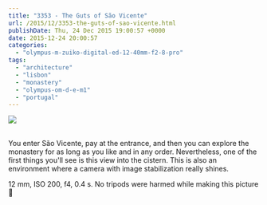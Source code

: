 ```yaml
---
title: "3353 - The Guts of São Vicente"
url: /2015/12/3353-the-guts-of-sao-vicente.html
publishDate: Thu, 24 Dec 2015 19:00:57 +0000
date: 2015-12-24 20:00:57
categories: 
  - "olympus-m-zuiko-digital-ed-12-40mm-f2-8-pro"
tags: 
  - "architecture"
  - "lisbon"
  - "monastery"
  - "olympus-om-d-e-m1"
  - "portugal"
---
```

<div class="container">
<div class="center"><a target="_blank" href="https://d25zfm9zpd7gm5.cloudfront.net/1200x1200/2015/20150903_133245_lr.jpg"><img class="webfeedsFeaturedVisual" src="https://d25zfm9zpd7gm5.cloudfront.net/0600x0600/2015/20150903_133245_lr.jpg" /></a></div>
</div>
<br />

You enter São Vicente, pay at the entrance, and then you can explore the monastery for as long as you like and in any order. Nevertheless, one of the first things you'll see is this view into the cistern. This is also an environment where a camera with image stabilization really shines.

12 mm, ISO 200, f4, 0.4 s. No tripods were harmed while making this picture 🙂
